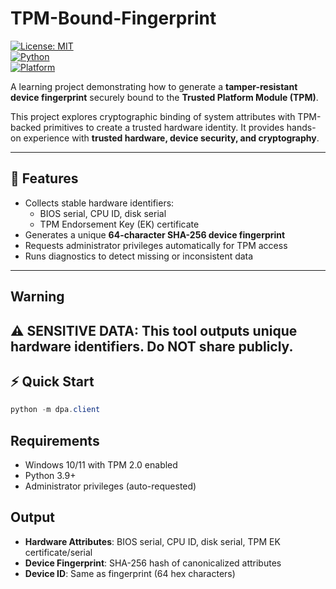 # TPM-Bound-Fingerprint  

[![License: MIT](https://img.shields.io/badge/License-MIT-blue.svg)](LICENSE)  
[![Python](https://img.shields.io/badge/Python-3.9+-green.svg)](https://www.python.org/)  
[![Platform](https://img.shields.io/badge/OS-Windows%2010/11-lightgrey.svg)]()  

A learning project demonstrating how to generate a **tamper-resistant device fingerprint** securely bound to the **Trusted Platform Module (TPM)**.  

This project explores cryptographic binding of system attributes with TPM-backed primitives to create a trusted hardware identity. It provides hands-on experience with **trusted hardware, device security, and cryptography**.  

---

## 🚀 Features
- Collects stable hardware identifiers:  
  - BIOS serial, CPU ID, disk serial  
  - TPM Endorsement Key (EK) certificate  
- Generates a unique **64-character SHA-256 device fingerprint**  
- Requests administrator privileges automatically for TPM access  
- Runs diagnostics to detect missing or inconsistent data  

---
## Warning
⚠️ **SENSITIVE DATA**: This tool outputs unique hardware identifiers. Do NOT share publicly.
---

## ⚡ Quick Start
```powershell
python -m dpa.client
```

## Requirements
- Windows 10/11 with TPM 2.0 enabled
- Python 3.9+ 
- Administrator privileges (auto-requested)

## Output
- **Hardware Attributes**: BIOS serial, CPU ID, disk serial, TPM EK certificate/serial
- **Device Fingerprint**: SHA-256 hash of canonicalized attributes
- **Device ID**: Same as fingerprint (64 hex characters)
